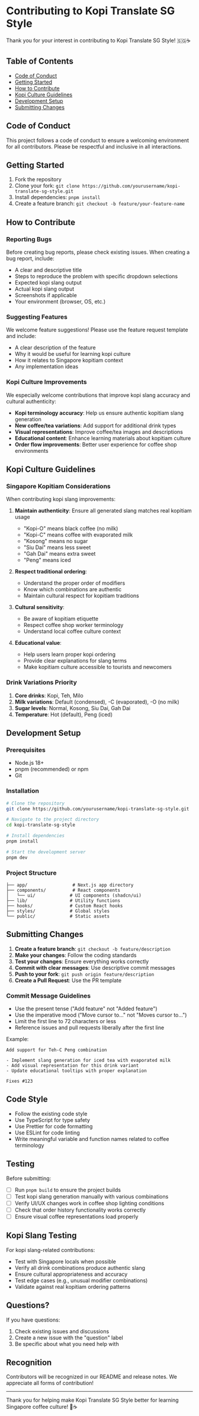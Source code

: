 # Contributing to Kopi Translate SG Style

Thank you for your interest in contributing to Kopi Translate SG Style! 🇸🇬☕

## Table of Contents

- [Code of Conduct](#code-of-conduct)
- [Getting Started](#getting-started)
- [How to Contribute](#how-to-contribute)
- [Kopi Culture Guidelines](#kopi-culture-guidelines)
- [Development Setup](#development-setup)
- [Submitting Changes](#submitting-changes)

## Code of Conduct

This project follows a code of conduct to ensure a welcoming environment for all contributors. Please be respectful and inclusive in all interactions.

## Getting Started

1. Fork the repository
2. Clone your fork: `git clone https://github.com/yourusername/kopi-translate-sg-style.git`
3. Install dependencies: `pnpm install`
4. Create a feature branch: `git checkout -b feature/your-feature-name`

## How to Contribute

### Reporting Bugs

Before creating bug reports, please check existing issues. When creating a bug report, include:

- A clear and descriptive title
- Steps to reproduce the problem with specific dropdown selections
- Expected kopi slang output
- Actual kopi slang output
- Screenshots if applicable
- Your environment (browser, OS, etc.)

### Suggesting Features

We welcome feature suggestions! Please use the feature request template and include:

- A clear description of the feature
- Why it would be useful for learning kopi culture
- How it relates to Singapore kopitiam context
- Any implementation ideas

### Kopi Culture Improvements

We especially welcome contributions that improve kopi slang accuracy and cultural authenticity:

- **Kopi terminology accuracy**: Help us ensure authentic kopitiam slang generation
- **New coffee/tea variations**: Add support for additional drink types
- **Visual representations**: Improve coffee/tea images and descriptions
- **Educational content**: Enhance learning materials about kopitiam culture
- **Order flow improvements**: Better user experience for coffee shop environments

## Kopi Culture Guidelines

### Singapore Kopitiam Considerations

When contributing kopi slang improvements:

1. **Maintain authenticity**: Ensure all generated slang matches real kopitiam usage
   - "Kopi-O" means black coffee (no milk)
   - "Kopi-C" means coffee with evaporated milk
   - "Kosong" means no sugar
   - "Siu Dai" means less sweet
   - "Gah Dai" means extra sweet
   - "Peng" means iced

2. **Respect traditional ordering**:
   - Understand the proper order of modifiers
   - Know which combinations are authentic
   - Maintain cultural respect for kopitiam traditions

3. **Cultural sensitivity**:
   - Be aware of kopitiam etiquette
   - Respect coffee shop worker terminology
   - Understand local coffee culture context

4. **Educational value**:
   - Help users learn proper kopi ordering
   - Provide clear explanations for slang terms
   - Make kopitiam culture accessible to tourists and newcomers

### Drink Variations Priority

1. **Core drinks**: Kopi, Teh, Milo
2. **Milk variations**: Default (condensed), -C (evaporated), -O (no milk)
3. **Sugar levels**: Normal, Kosong, Siu Dai, Gah Dai
4. **Temperature**: Hot (default), Peng (iced)

## Development Setup

### Prerequisites

- Node.js 18+ 
- pnpm (recommended) or npm
- Git

### Installation

```bash
# Clone the repository
git clone https://github.com/yourusername/kopi-translate-sg-style.git

# Navigate to the project directory
cd kopi-translate-sg-style

# Install dependencies
pnpm install

# Start the development server
pnpm dev
```

### Project Structure

```
├── app/                 # Next.js app directory
├── components/          # React components
│   └── ui/             # UI components (shadcn/ui)
├── lib/                # Utility functions
├── hooks/              # Custom React hooks
├── styles/             # Global styles
└── public/             # Static assets
```

## Submitting Changes

1. **Create a feature branch**: `git checkout -b feature/description`
2. **Make your changes**: Follow the coding standards
3. **Test your changes**: Ensure everything works correctly
4. **Commit with clear messages**: Use descriptive commit messages
5. **Push to your fork**: `git push origin feature/description`
6. **Create a Pull Request**: Use the PR template

### Commit Message Guidelines

- Use the present tense ("Add feature" not "Added feature")
- Use the imperative mood ("Move cursor to..." not "Moves cursor to...")
- Limit the first line to 72 characters or less
- Reference issues and pull requests liberally after the first line

Example:
```
Add support for Teh-C Peng combination

- Implement slang generation for iced tea with evaporated milk
- Add visual representation for this drink variant
- Update educational tooltips with proper explanation

Fixes #123
```

## Code Style

- Follow the existing code style
- Use TypeScript for type safety
- Use Prettier for code formatting
- Use ESLint for code linting
- Write meaningful variable and function names related to coffee terminology

## Testing

Before submitting:

- [ ] Run `pnpm build` to ensure the project builds
- [ ] Test kopi slang generation manually with various combinations
- [ ] Verify UI/UX changes work in coffee shop lighting conditions
- [ ] Check that order history functionality works correctly
- [ ] Ensure visual coffee representations load properly

## Kopi Slang Testing

For kopi slang-related contributions:

- Test with Singapore locals when possible
- Verify all drink combinations produce authentic slang
- Ensure cultural appropriateness and accuracy
- Test edge cases (e.g., unusual modifier combinations)
- Validate against real kopitiam ordering patterns

## Questions?

If you have questions:

1. Check existing issues and discussions
2. Create a new issue with the "question" label
3. Be specific about what you need help with

## Recognition

Contributors will be recognized in our README and release notes. We appreciate all forms of contribution!

---

Thank you for helping make Kopi Translate SG Style better for learning Singapore coffee culture! 🚀☕
